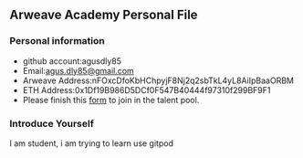 ## Arweave Academy Personal File

### Personal information

- github account:agusdly85
- Email:agus.dly85@gmail.com
- Arweave Address:nFOxcDfoKbHChpyjF8Nj2q2sbTkL4yL8AiIpBaaORBM
- ETH Address:0x1Df19B986D5DCf0F547B40444f97310f299BF9F1
- Please finish this [form](https://docs.google.com/forms/d/e/1FAIpQLSfWA5fIIcBgmRppm3jNz5vmf9Mai_QMVil-2pO4r7YKn_Zhtw/viewform?usp=sf_link) to join in the talent pool.

### Introduce Yourself
I am student, i am trying to learn use gitpod